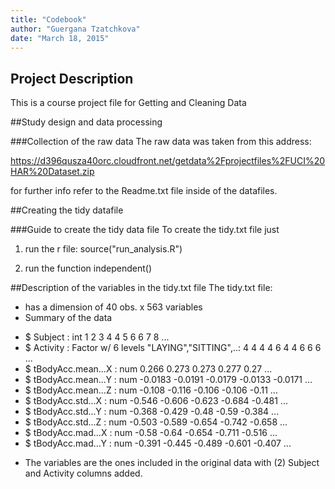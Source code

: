 ```yaml
---
title: "Codebook"
author: "Guergana Tzatchkova"
date: "March 18, 2015"
---
```


## Project Description
This is a course project file for Getting and Cleaning Data

##Study design and data processing

###Collection of the raw data
The raw data was taken from this address: 

https://d396qusza40orc.cloudfront.net/getdata%2Fprojectfiles%2FUCI%20HAR%20Dataset.zip

for further info refer to the Readme.txt file inside of the datafiles.

##Creating the tidy datafile

###Guide to create the tidy data file
To create the tidy.txt file just 

1. run the r file: source("run_analysis.R")
2) run the function independent()

##Description of the variables in the tidy.txt file
The tidy.txt file: 
 * has a dimension of 40 obs. x 563 variables
 * Summary of the data
  + $ Subject                             : int  1 2 3 4 4 5 6 6 7 8 ...
 + $ Activity                            : Factor w/ 6 levels "LAYING","SITTING",..: 4 4 4 4 6 4 4 6 6 6 ...
 + $ tBodyAcc.mean...X                   : num  0.266 0.273 0.273 0.277 0.27 ...
 + $ tBodyAcc.mean...Y                   : num  -0.0183 -0.0191 -0.0179 -0.0133 -0.0171 ...
 + $ tBodyAcc.mean...Z                   : num  -0.108 -0.116 -0.106 -0.106 -0.11 ...
 + $ tBodyAcc.std...X                    : num  -0.546 -0.606 -0.623 -0.684 -0.481 ...
 + $ tBodyAcc.std...Y                    : num  -0.368 -0.429 -0.48 -0.59 -0.384 ...
 + $ tBodyAcc.std...Z                    : num  -0.503 -0.589 -0.654 -0.742 -0.658 ...
 + $ tBodyAcc.mad...X                    : num  -0.58 -0.64 -0.654 -0.711 -0.516 ...
 + $ tBodyAcc.mad...Y                    : num  -0.391 -0.445 -0.489 -0.601 -0.407 ...
 * The variables are the ones included in the original data with (2) Subject and Activity columns added.
